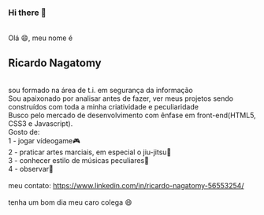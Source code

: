 ### Hi there 👋

<br/>Olá :smile:, meu nome é <h2>Ricardo Nagatomy</h2>
<br/>sou formado na área de t.i. em segurança da informação
<br/>Sou apaixonado por analisar antes de fazer, ver meus projetos sendo construídos com toda a minha criatividade e peculiaridade
<br/>Busco pelo mercado de desenvolvimento com ênfase em front-end(HTML5, CSS3 e Javascript).
<br/>Gosto de:
<br/>1 - jogar vídeogame:video_game:
<br/>2 - praticar artes marciais, em especial o jiu-jitsu:facepunch:
<br/>3 - conhecer estilo de músicas peculiares:musical_score:
<br/>4 - observar:eyes:
<br/>
<br/>meu contato: https://www.linkedin.com/in/ricardo-nagatomy-56553254/
<br/>
<br/>tenha um bom dia meu caro colega :smile:
